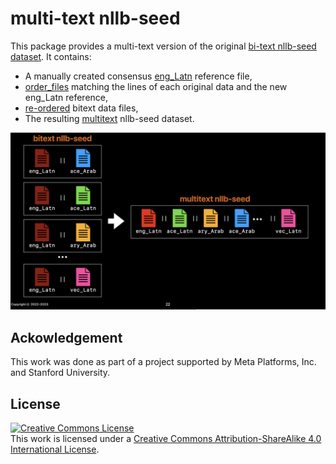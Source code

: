 # multi-text nllb-seed
This package provides a multi-text version of the original [bi-text nllb-seed dataset](https://github.com/facebookresearch/flores/blob/main/nllb_seed/README.md). It contains:
- A manually created consensus [eng_Latn](data/Multitext-NLLB-Seed/eng_Latn) reference file,
- [order_files](data/Multitext-NLLB-Seed/order_files) matching the lines of each original data and the new eng_Latn reference,
- [re-ordered](data/Multitext-NLLB-Seed/re_ordered) bitext data files,
- The resulting [multitext](data/Multitext-NLLB-Seed/multitext/) nllb-seed dataset.



<img src="img/multitext-alignment.jpg" />


## Ackowledgement
This work was done as part of a project supported by Meta Platforms, Inc. and Stanford University.



## License
<a rel="license" href="http://creativecommons.org/licenses/by-sa/4.0/"><img alt="Creative Commons License" style="border-width:0" src="https://i.creativecommons.org/l/by-sa/4.0/88x31.png" /></a><br />This work is licensed under a <a rel="license" href="http://creativecommons.org/licenses/by-sa/4.0/">Creative Commons Attribution-ShareAlike 4.0 International License</a>.
